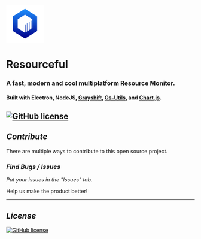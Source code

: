 <img src="./assets/rm.svg" height="100px" draggable="false"/>

# Resourceful
### A fast, modern and cool multiplatform Resource Monitor.
#### Built with Electron, NodeJS, [Grayshift](https://github.com/yanchokraev/grayshift), [Os-Utils](https://github.com/oscmejia/os-utils), and [Chart.js](https://github.com/chartjs/Chart.js).
[![GitHub license](https://img.shields.io/github/license/oneraze/resourceful?color=blue&label=Open%20Source&style=for-the-badge)](https://github.com/oneraze/resourceful/blob/main/LICENSE)
---

## ***Contribute***
There are multiple ways to contribute to this open source project.

### ***Find Bugs / Issues***
*Put your issues in the "Issues" tab.*

Help us make the product better!

---

## ***License***
[![GitHub license](https://img.shields.io/github/license/oneraze/resourceful?color=blue&label=Open%20Source&style=for-the-badge)](https://github.com/oneraze/resourceful/blob/main/LICENSE)
